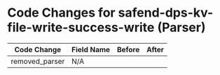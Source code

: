 # Code Changes for safend-dps-kv-file-write-success-write (Parser)

| Code Change | Field Name | Before | After |
|-------------|------------|--------|-------|
| removed_parser | N/A |  |  |